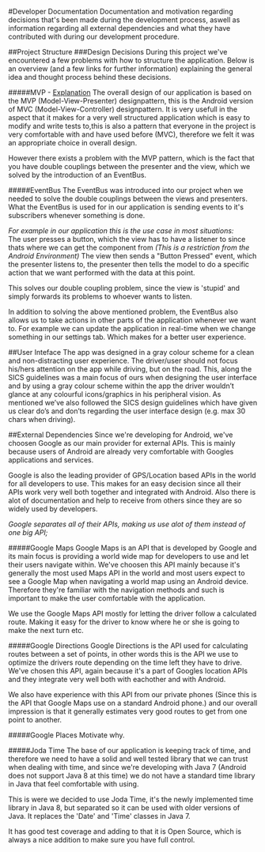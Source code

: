 #Developer Documentation
Documentation and motivation regarding decisions that's been made during
the development process, aswell as information regarding all external
dependencies and what they have contributed with during our development procedure.

##Project Structure
###Design Decisions
During this project we've encountered a few problems with how to structure the
application. Below is an overview (and a few links for further information)
explaining the general idea and thought process behind these decisions.

#####MVP - <a href="http://antonioleiva.com/mvp-android/">Explanation</a>
The overall design of our application is based on the MVP (Model-View-Presenter)
designpattern, this is the Android version of MVC (Model-View-Controller)
designpattern. It is very usefull in the aspect that it makes for a very
well structured application which is easy to modify and write tests to,this is
also a pattern that everyone in the project is very comfortable with and have
used before (MVC), therefore we felt it was an appropriate choice in overall design.

However there exists a problem with the MVP pattern, which is the fact that
you have double couplings between the presenter and the view, which we
solved by the introduction of an EventBus.

#####EventBus
The EventBus was introduced into our project when we needed to solve the double
couplings between the views and presenters. What the EventBus is used for
in our application is sending events to it's subscribers whenever something is
done.

<i>For example in our application this is the use case in most situations:</i><br />
The user presses a button, which the view has to have a listener to since thats
where we can get the component from <i>(This is a restriction from the Android Environment)</i>
The view then sends a "Button Pressed" event, which the presenter listens to,
the presenter then tells the model to do a specific action that we want performed
with the data at this point.

This solves our double coupling problem, since the view is 'stupid' and simply
forwards its problems to whoever wants to listen.

In addition to solving the above mentioned problem, the EventBus also allows us to
take actions in other parts of the application whenever we want to. For example
we can update the application in real-time when we change something in our settings
tab. Which makes for a better user experience.

##User Inteface
The app was designed in a gray colour scheme for a clean and non-distracting user experience. 
The driver/user should not focus his/hers attention on the app while driving, but on the road. 
This, along the SICS guidelines was a main focus of ours when designing the user interface and by using a gray colour scheme within the app the driver wouldn’t glance at any colourful icons/graphics in his peripheral vision.
As mentioned we’ve also followed the SICS design guidelines which have given us clear do’s and don’ts regarding the user interface design (e.g. max 30 chars when driving). 

##External Dependencies
Since we're developing for Android, we've choosen Google as our main provider for
external APIs. This is mainly because users of Android are already very
comfortable with Googles applications and services.

Google is also the leading provider of GPS/Location based APIs in the world for
all developers to use. This makes for an easy decision since all their APIs
work very well both together and integrated with Android. Also there is alot of
documentation and help to receive from others since they are so widely used by
developers.

<i>Google separates all of their APIs, making us use alot of them instead
of one big API;</i>

#####Google Maps
Google Maps is an API that is developed by Google and its main focus is providing
a world wide map for developers to use and let their users navigate within. We've
choosen this API mainly because it's generally the most used Maps API in the world
and most users expect to see a Google Map when navigating a world map using an
Android device. Therefore they're familiar with the navigation methods and
such is important to make the user comfortable with the application.

We use the Google Maps API mostly for letting the driver follow a calculated
route. Making it easy for the driver to know where he or she is going to make the
next turn etc.

#####Google Directions
Google Directions is the API used for calculating routes between a set of points,
in other words this is the API we use to optimize the drivers route depending
on the time left they have to drive. We've chosen this API, again because it's
a part of Googles location APIs and they integrate very well both with eachother
and with Android.

We also have experience with this API from our private phones (Since this is the
API that Google Maps use on a standard Android phone.) and our overall impression
is that it generally estimates very good routes to get from one point to another.

#####Google Places
Motivate why.

#####Joda Time
The base of our application is keeping track of time, and therefore we need to
have a solid and well tested library that we can trust when dealing with time,
and since we're developing with Java 7 (Android does not support Java 8 at this time)
we do not have a standard time library in Java that feel comfortable with using.

This is were we decided to use Joda Time, it's the newly implemented time library
in Java 8, but separated so it can be used with older versions of Java. It
replaces the 'Date' and 'Time' classes in Java 7.

It has good test coverage and adding to that it is Open Source, which is always
a nice addition to make sure you have full control.

